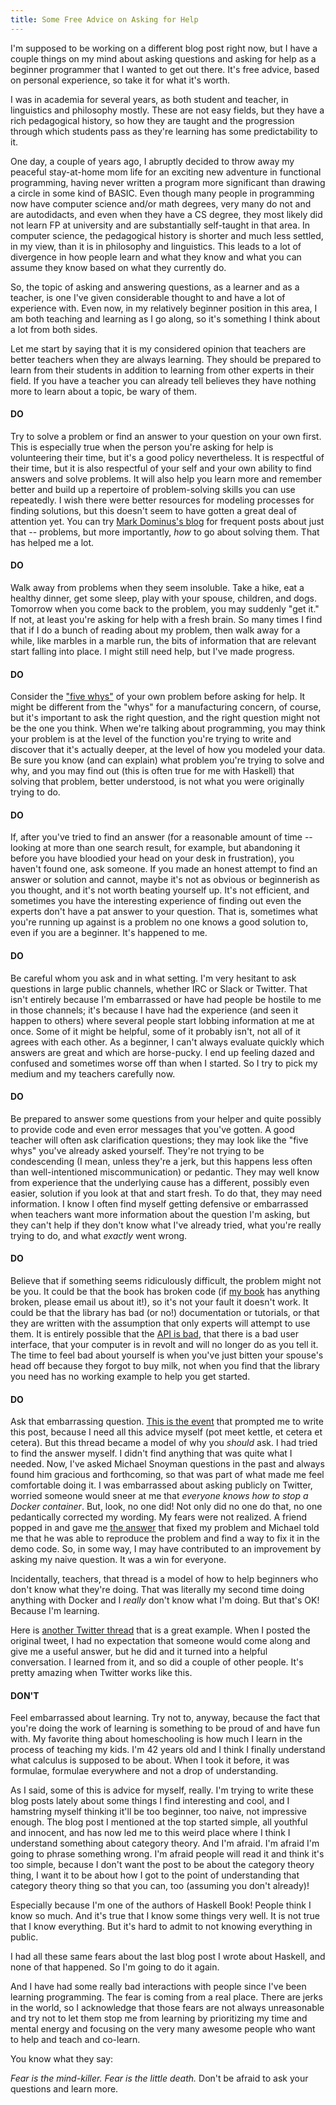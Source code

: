 ```yaml
---
title: Some Free Advice on Asking for Help
---
```


I'm supposed to be working on a different blog post right now, but I have a couple things on my mind about asking questions and asking for help as a beginner programmer that I wanted to get out there. It's free advice, based on personal experience, so take it for what it's worth. 

I was in academia for several years, as both student and teacher, in linguistics and philosophy mostly. These are not easy fields, but they have a rich pedagogical history, so how they are taught and the progression through which students pass as they're learning has some predictability to it.

One day, a couple of years ago, I abruptly decided to throw away my peaceful stay-at-home mom life for an exciting new adventure in functional programming, having never written a program more significant than drawing a circle in some kind of BASIC. Even though many people in programming now have computer science and/or math degrees, very many do not and are autodidacts, and even when they have a CS degree, they most likely did not learn FP at university and are substantially self-taught in that area. In computer science, the pedagogical history is shorter and much less settled, in my view, than it is in philosophy and linguistics. This leads to a lot of divergence in how people learn and what they know and what you can assume they know based on what they currently do.

So, the topic of asking and answering questions, as a learner and as a teacher, is one I've given considerable thought to and have a lot of experience with. Even now, in my relatively beginner position in this area, I am both teaching and learning as I go along, so it's something I think about a lot from both sides.

Let me start by saying that it is my considered opinion that teachers are better teachers when they are always learning. They should be prepared to learn from their students in addition to learning from other experts in their field. If you have a teacher you can already tell believes they have nothing more to learn about a topic, be wary of them. 

#### DO
Try to solve a problem or find an answer to your question on your own first. This is especially true when the person you're asking for help is volunteering their time, but it's a good policy nevertheless. It is respectful of their time, but it is also respectful of your self and your own ability to find answers and solve problems. It will also help you learn more and remember better and build up a repertoire of problem-solving skills you can use repeatedly. I wish there were better resources for modeling processes for finding solutions, but this doesn't seem to have gotten a great deal of attention yet. You can try [Mark Dominus's blog](http://blog.plover.com/) for frequent posts about just that -- problems, but more importantly, _how_ to go about solving them. That has helped me a lot.

#### DO 
Walk away from problems when they seem insoluble. Take a hike, eat a healthy dinner, get some sleep, play with your spouse, children, and dogs. Tomorrow when you come back to the problem, you may suddenly "get it." If not, at least you're asking for help with a fresh brain. So many times I find that if I do a bunch of reading about my problem, then walk away for a while, like marbles in a marble run, the bits of information that are relevant start falling into place. I might still need help, but I've made progress. 

#### DO
Consider the ["five whys"](https://en.wikipedia.org/wiki/5_Whys) of your own problem before asking for help. It might be different from the "whys" for a manufacturing concern, of course, but it's important to ask the right question, and the right question might not be the one you think. When we're talking about programming, you may think your problem is at the level of the function you're trying to write and discover that it's actually deeper, at the level of how you modeled your data. Be sure you know (and can explain) what problem you're trying to solve and why, and you may find out (this is often true for me with Haskell) that solving that problem, better understood, is not what you were originally trying to do. 

#### DO
If, after you've tried to find an answer (for a reasonable amount of time -- looking at more than one search result, for example, but abandoning it before you have bloodied your head on your desk in frustration), you haven't found one, ask someone. If you made an honest attempt to find an answer or solution and cannot, maybe it's not as obvious or beginnerish as you thought, and it's not worth beating yourself up. It's not efficient, and sometimes you have the interesting experience of finding out even the experts don't have a pat answer to your question. That is, sometimes what you're running up against is a problem no one knows a good solution to, even if you are a beginner. It's happened to me. 

#### DO
Be careful whom you ask and in what setting. I'm very hesitant to ask questions in large public channels, whether IRC or Slack or Twitter. That isn't entirely because I'm embarrassed or have had people be hostile to me in those channels; it's because I have had the experience (and seen it happen to others) where several people start lobbing information at me at once. Some of it might be helpful, some of it probably isn't, not all of it agrees with each other. As a beginner, I can't always evaluate quickly which answers are great and which are horse-pucky. I end up feeling dazed and confused and sometimes worse off than when I started. So I try to pick my medium and my teachers carefully now. 


#### DO
Be prepared to answer some questions from your helper and quite possibly to provide code and even error messages that you've gotten. A good teacher will often ask clarification questions; they may look like the "five whys" you've already asked yourself. They're not trying to be condescending (I mean, unless they're a jerk, but this happens less often than well-intentioned miscommunication) or pedantic. They may well know from experience that the underlying cause has a different, possibly even easier, solution if you look at that and start fresh. To do that, they may need information. I know I often find myself getting defensive or embarrassed when teachers want more information about the question I'm asking, but they can't help if they don't know what I've already tried, what you're really trying to do, and what _exactly_ went wrong.

#### DO 
Believe that if something seems ridiculously difficult, the problem might not be you. It could be that the book has broken code (if [my book](http://haskellbook.com/) has anything broken, please email us about it!), so it's not your fault it doesn't work. It could be that the library has bad (or no!) documentation or tutorials, or that they are written with the assumption that only experts will attempt to use them. It is entirely possible that the [API is bad](https://twitter.com/bitemyapp/status/763797715507638272), that there is a bad user interface, that your computer is in revolt and will no longer do as you tell it. The time to feel bad about yourself is when you've just bitten your spouse's head off because they forgot to buy milk, not when you find that the library you need has no working example to help you get started. 

#### DO
Ask that embarrassing question. [This is the event](https://twitter.com/argumatronic/status/763418990982991872) that prompted me to write this post, because I need all this advice myself (pot meet kettle, et cetera et cetera). But this thread became a model of why you _should_ ask. I had tried to find the answer myself. I didn't find anything that was quite what I needed. Now, I've asked Michael Snoyman questions in the past and always found him gracious and forthcoming, so that was part of what made me feel comfortable doing it. I was embarrassed about asking publicly on Twitter, worried someone would sneer at me that _everyone knows how to stop a Docker container_. But, look, no one did! Not only did no one do that, no one pedantically corrected my wording. My fears were not realized. A friend popped in and gave me [the answer](https://twitter.com/JJoeKoullas/status/763420268056317953) that fixed my problem and Michael told me that he was able to reproduce the problem and find a way to fix it in the demo code. So, in some way, I may have contributed to an improvement by asking my naive question. It was a win for everyone. 

Incidentally, teachers, that thread is a model of how to help beginners who don't know what they're doing. That was literally my second time doing anything with Docker and I _really_ don't know what I'm doing. But that's OK! Because I'm learning.

Here is [another Twitter thread](https://twitter.com/argumatronic/status/760903133249712128) that is a great example. When I posted the original tweet, I had no expectation that someone would come along and give me a useful answer, but he did and it turned into a helpful conversation. I learned from it, and so did a couple of other people. It's pretty amazing when Twitter works like this.

#### DON'T
Feel embarrassed about learning. Try not to, anyway, because the fact that you're doing the work of learning is something to be proud of and have fun with. My favorite thing about homeschooling is how much I learn in the process of teaching my kids. I'm 42 years old and I think I finally understand what calculus is supposed to be about. When I took it before, it was formulae, formulae everywhere and not a drop of understanding. 

As I said, some of this is advice for myself, really. I'm trying to write these blog posts lately about some things I find interesting and cool, and I hamstring myself thinking it'll be too beginner, too naive, not impressive enough. The blog post I mentioned at the top started simple, all youthful and innocent, and has now led me to this weird place where I think I understand something about category theory. And I'm afraid. I'm afraid I'm going to phrase something wrong. I'm afraid people will read it and think it's too simple, because I don't want the post to be about the category theory thing, I want it to be about how I got to the point of understanding that category theory thing so that you can, too (assuming you don't already)!

Especially because I'm one of the authors of Haskell Book! People think I know so much. And it's true that I know some things very well. It is not true that I know everything. But it's hard to admit to not knowing everything in public.

I had all these same fears about the last blog post I wrote about Haskell, and none of that happened. So I'm going to do it again.

And I have had some really bad interactions with people since I've been learning programming. The fear is coming from a real place. There are jerks in the world, so I acknowledge that those fears are not always unreasonable and try not to let them stop me from learning by prioritizing my time and mental energy and focusing on the very many awesome people who want to help and teach and co-learn.

You know what they say:

_Fear is the mind-killer. Fear is the little death._ Don't be afraid to ask your questions and learn more. 